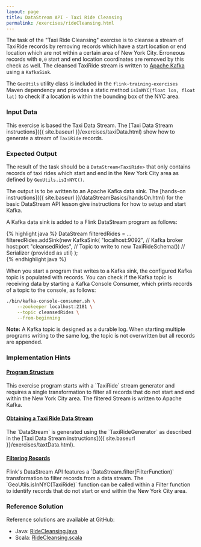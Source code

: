 ```yaml
---
layout: page
title: DataStream API - Taxi Ride Cleansing
permalink: /exercises/rideCleansing.html
---
```


The task of the "Taxi Ride Cleansing" exercise is to cleanse a stream of TaxiRide records by removing records which have a start location or end location  which are not within a certain area of New York City. Erroneous records with `0,0` start and end location coordinates are removed by this check as well. The cleansed TaxiRide stream is written to [Apache Kafka](http://kafka.apache.org) using a `KafkaSink`.

The `GeoUtils` utility class is included in the `flink-training-exercises` Maven dependency and provides a static method `isInNYC(float lon, float lat)` to check if a location is within the bounding box of the NYC area.

### Input Data

This exercise is based the Taxi Data Stream. The [Taxi Data Stream instructions]({{ site.baseurl }}/exercises/taxiData.html) show how to generate a stream of `TaxiRide` records.

### Expected Output

The result of the task should be a `DataStream<TaxiRide>` that only contains records of taxi rides which start and end in the New York City area as defined by `GeoUtils.isInNYC()`.

The output is to be written to an Apache Kafka data sink. The [hands-on instructions]({{ site.baseurl }}/dataStreamBasics/handsOn.html) for the basic DataStream API lesson give instructions for how to setup and start Kafka. 

A Kafka data sink is added to a Flink DataStream program as follows:

{% highlight java %}
DataStream<TaxiRide> filteredRides = ...
filteredRides.addSink(new KafkaSink<TaxiRide>(
	"localhost:9092",     // Kafka broker host:port
	"cleansedRides",      // Topic to write to
	new TaxiRideSchema()) // Serializer (provided as util)
	);  
{% endhighlight java %}

When you start a program that writes to a Kafka sink, the configured Kafka topic is populated with records. You can check if the Kafka topic is receiving data by starting a Kafka Console Consumer, which prints records of a topic to the console, as follows:

~~~bash
./bin/kafka-console-consumer.sh \
	--zookeeper localhost:2181 \
	--topic cleansedRides \
	--from-beginning
~~~

**Note:** A Kafka topic is designed as a durable log. When starting multiple programs writing to the same log, the topic is not overwritten but all records are appended.

### Implementation Hints

<div class="panel-group" id="accordion" role="tablist" aria-multiselectable="true">
  <div class="panel panel-default">
    <div class="panel-heading" role="tab" id="headingOne">
      <h4 class="panel-title">
        <a class="collapsed" role="button" data-toggle="collapse" data-parent="#accordion" href="#collapseOne" aria-expanded="false" aria-controls="collapseOne">
Program Structure
        </a>
      </h4>
    </div>
    <div id="collapseOne" class="panel-collapse collapse" role="tabpanel" aria-labelledby="headingOne">
      <div class="panel-body" markdown="span">
This exercise program starts with a `TaxiRide` stream generator and requires a single transformation to filter all records that do not start and end within the New York City area. The filtered Stream is written to Apache Kafka.
      </div>
    </div>
  </div>
  <div class="panel panel-default">
    <div class="panel-heading" role="tab" id="headingTwo">
      <h4 class="panel-title">
        <a class="collapsed" role="button" data-toggle="collapse" data-parent="#accordion" href="#collapseTwo" aria-expanded="false" aria-controls="collapseTwo">
Obtaining a Taxi Ride Data Stream
        </a>
      </h4>
    </div>
    <div id="collapseTwo" class="panel-collapse collapse" role="tabpanel" aria-labelledby="headingTwo">
      <div class="panel-body" markdown="span">
The `DataStream<TaxiRide>` is generated using the `TaxiRideGenerator` as described in the [Taxi Data Stream instructions]({{ site.baseurl }}/exercises/taxtData.html).
      </div>
    </div>
  </div>
  <div class="panel panel-default">
    <div class="panel-heading" role="tab" id="headingThree">
      <h4 class="panel-title">
        <a class="collapsed" role="button" data-toggle="collapse" data-parent="#accordion" href="#collapseThree" aria-expanded="false" aria-controls="collapseThree">
Filtering Records
        </a>
      </h4>
    </div>
    <div id="collapseThree" class="panel-collapse collapse" role="tabpanel" aria-labelledby="headingThree">
      <div class="panel-body" markdown="span">
Flink's DataStream API features a `DataStream.filter(FilterFunction)` transformation to filter records from a data stream. The `GeoUtils.isInNYC(TaxiRide)` function can be called within a Filter function to identify records that do not start or end within the New York City area.
      </div>
    </div>
  </div>
</div>


### Reference Solution

Reference solutions are available at GitHub:

- Java: [RideCleansing.java](https://github.com/dataArtisans/flink-training-exercises/blob/master/src/main/java/com/dataArtisans/flinkTraining/exercises/dataStreamJava/rideCleansing/RideCleansing.java)
- Scala: [RideCleansing.scala](https://github.com/dataArtisans/flink-training-exercises/blob/master/src/main/scala/com/dataArtisans/flinkTraining/exercises/dataStreamScala/rideCleansing/RideCleansing.scala)